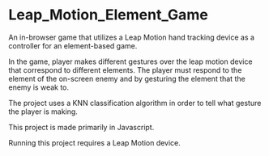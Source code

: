 # Leap_Motion_Element_Game

An in-browser game that utilizes a Leap Motion hand tracking device as a controller for an element-based game.

In the game, player makes different gestures over the leap motion device that correspond to different elements. The player
must respond to the element of the on-screen enemy and by gesturing the element that the enemy is weak to.

The project uses a KNN classification algorithm in order to tell what gesture the player is making.

This project is made primarily in Javascript.

Running this project requires a Leap Motion device.
